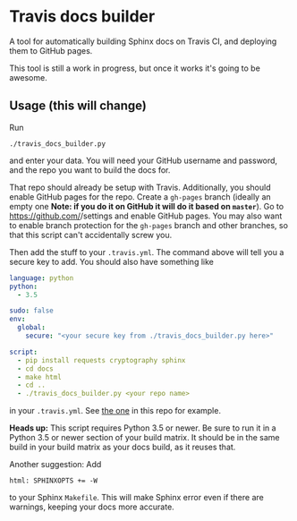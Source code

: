 # Travis docs builder

A tool for automatically building Sphinx docs on Travis CI, and deploying them
to GitHub pages.

This tool is still a work in progress, but once it works it's going to be
awesome.

## Usage (this will change)

Run

    ./travis_docs_builder.py

and enter your data. You will need your GitHub username and password, and the
repo you want to build the docs for.

That repo should already be setup with Travis. Additionally, you should enable
GitHub pages for the repo. Create a `gh-pages` branch (ideally an empty one
**Note: if you do it on GitHub it will do it based on `master`**). Go to
https://github.com/<your repo>/settings and enable GitHub pages. You may also
want to enable branch protection for the `gh-pages` branch and other branches,
so that this script can't accidentally screw you.

Then add the stuff to your `.travis.yml`. The command above will tell you a
secure key to add. You should also have something like

``` yaml
language: python
python:
  - 3.5

sudo: false
env:
  global:
    secure: "<your secure key from ./travis_docs_builder.py here>"

script:
  - pip install requests cryptography sphinx
  - cd docs
  - make html
  - cd ..
  - ./travis_docs_builder.py <your repo name>
```

in your `.travis.yml`. See [the one](.travis.yml) in this repo for example.

**Heads up:** This script requires Python 3.5 or newer. Be sure to run it in a
Python 3.5 or newer section of your build matrix. It should be in the same
build in your build matrix as your docs build, as it reuses that.

Another suggestion: Add

    html: SPHINXOPTS += -W


to your Sphinx `Makefile`. This will make Sphinx error even if there are
warnings, keeping your docs more accurate.
